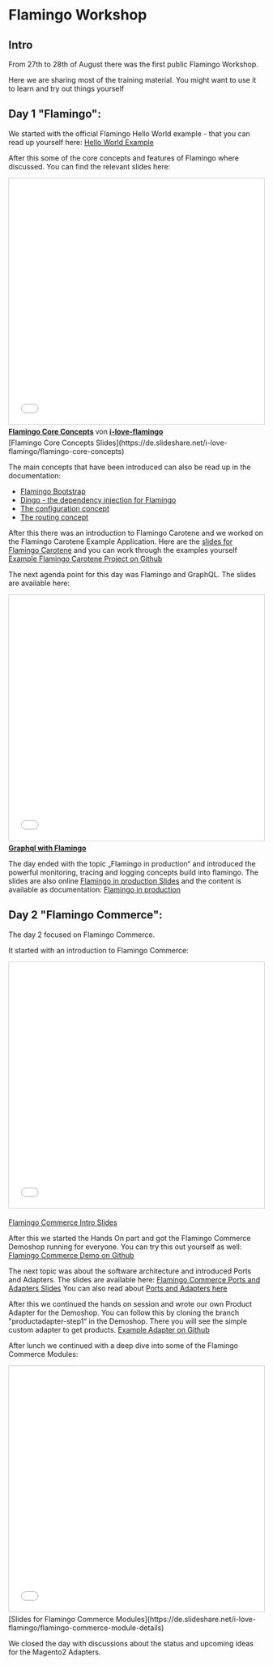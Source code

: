 # Flamingo Workshop 

## Intro
From 27th to 28th of August there was the first public Flamingo Workshop.

Here we are sharing most of the training material.
You might want to use it to learn and try out things yourself



## Day 1 "Flamingo":
We started with the official Flamingo Hello World example - that you can read up yourself here:
[Hello World Example](https://docs.flamingo.me/6.%20Trainings/1.%20Tutorial%20Hello%20World.html)

After this some of the core concepts and features of Flamingo where discussed. You can find the relevant slides here:
<iframe src="//www.slideshare.net/slideshow/embed_code/key/IYuokUbY4JJprm" width="595" height="485" frameborder="0" marginwidth="0" marginheight="0" scrolling="no" style="border:1px solid #CCC; border-width:1px; margin-bottom:5px; max-width: 100%;" allowfullscreen> </iframe> <div style="margin-bottom:5px"> <strong> <a href="//www.slideshare.net/i-love-flamingo/flamingo-core-concepts" title="Flamingo Core Concepts" target="_blank">Flamingo Core Concepts</a> </strong> von <strong><a href="https://www.slideshare.net/i-love-flamingo" target="_blank">i-love-flamingo</a></strong> </div>
[Flamingo Core Concepts Slides](https://de.slideshare.net/i-love-flamingo/flamingo-core-concepts)

The main concepts that have been introduced can also be read up in the documentation:

* [Flamingo Bootstrap](https://docs.flamingo.me/2.%20Flamingo%20Core/1.%20Flamingo%20Basics/7.%20Flamingo%20Bootstrap.html)
* [Dingo - the dependency injection for Flamingo](https://docs.flamingo.me/3.%20Flamingo%20Modules/1.%20dingo.html)
* [The configuration concept](https://docs.flamingo.me/2.%20Flamingo%20Core/2.%20Framework%20Modules/Configuration.html)
* [The routing concept](https://docs.flamingo.me/2.%20Flamingo%20Core/2.%20Framework%20Modules/Web%20module/ReadmeRouter.html)

After this there was an introduction to Flamingo Carotene and we worked on the Flamingo Carotene Example Application. 
Here are the [slides for Flamingo Carotene](https://de.slideshare.net/i-love-flamingo/flamingo-carotene)
and you can work through the examples yourself [Example Flamingo Carotene Project on Github](https://github.com/i-love-flamingo/example-flamingo-carotene)

The next agenda point for this day was Flamingo and GraphQL. 
The slides are available here:
<iframe src="//www.slideshare.net/slideshow/embed_code/key/bxVxm5GZHlylaY" width="595" height="485" frameborder="0" marginwidth="0" marginheight="0" scrolling="no" style="border:1px solid #CCC; border-width:1px; margin-bottom:5px; max-width: 100%;" allowfullscreen> </iframe> <div style="margin-bottom:5px"> <strong> <a href="//www.slideshare.net/i-love-flamingo/graphql-with-flamingo" title="Graphql with Flamingo" target="_blank">Graphql with Flamingo</a> </strong> </div>

The day ended with the topic „Flamingo in production“ and introduced the powerful monitoring, tracing and logging concepts build into flamingo. 
The slides are also online [Flamingo in production Slides](https://de.slideshare.net/i-love-flamingo/flamingo-in-production) and the content is available as documentation: 
[Flamingo in production](https://docs.flamingo.me/2.%20Flamingo%20Core/1.%20Flamingo%20Basics/5.%20Flamingo%20Production.html)


## Day 2 "Flamingo Commerce":

The day 2 focused on Flamingo Commerce.

It started with an introduction to Flamingo Commerce: 
<iframe src="//www.slideshare.net/slideshow/embed_code/key/yyTk94hWDVKOE1" width="595" height="485" frameborder="0" marginwidth="0" marginheight="0" scrolling="no" style="border:1px solid #CCC; border-width:1px; margin-bottom:5px; max-width: 100%;" allowfullscreen> </iframe>

[Flamingo Commerce Intro Slides](https://de.slideshare.net/i-love-flamingo/flamingo-commerce-intro)

After this we started the Hands On part and got the Flamingo Commerce Demoshop running for everyone. 
You can try this out yourself as well: 
[Flamingo Commerce Demo on Github](https://github.com/i-love-flamingo/commerce-demo-carotene#run-local-from-source-code)

The next topic was about the software architecture and introduced Ports and Adapters. 
The slides are available here: [Flamingo Commerce Ports and Adapters Slides](https://de.slideshare.net/i-love-flamingo/flamingo-commerce-ports-and-adapters)
You can also read about [Ports and Adapters here](https://docs.flamingo.me/2.%20Flamingo%20Core/1.%20Flamingo%20Basics/4.%20Ports%20and%20Adapters.html)

After this we continued the hands on session and wrote our own Product Adapter for the Demoshop. 
You can follow this by cloning the branch "productadapter-step1“ in the Demoshop. There you will see the simple custom adapter to get products. [Example Adapter on Github](https://github.com/i-love-flamingo/commerce-demo-carotene/blob/productadapter-step1/src/myproduct/infrastructure/product/serviceadapter.go)

After lunch we continued with a deep dive into some of the Flamingo Commerce Modules:
<iframe src="//www.slideshare.net/slideshow/embed_code/key/nFYAZqCLBan56v" width="595" height="485" frameborder="0" marginwidth="0" marginheight="0" scrolling="no" style="border:1px solid #CCC; border-width:1px; margin-bottom:5px; max-width: 100%;" allowfullscreen> </iframe>
[Slides for Flamingo Commerce Modules](https://de.slideshare.net/i-love-flamingo/flamingo-commerce-module-details)

We closed the day with discussions about the status and upcoming ideas for the Magento2 Adapters.



